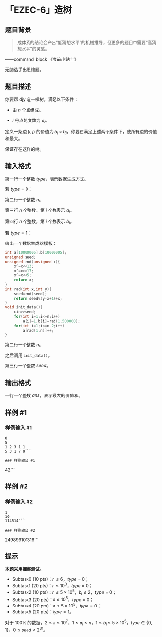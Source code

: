 # 「EZEC-6」造树

## 题目背景

> 成体系的结论会产出“低猜想水平”的机械推导，但更多的题目中需要“高猜想水平”的灵感。

——command_block 《考前小贴士》

[](https://cdn.luogu.com.cn/upload/image_hosting/1m9hce9x.png)无脑选手出思维题。

## 题目描述

你要帮 djy 造一棵树，满足以下条件：

- 由 $n$ 个点组成。

- $i$ 号点的度数为 $a_i$。

定义一条边 $(i,j)$ 的价值为 $b_i\times b_j$，你要在满足上述两个条件下，使所有边的价值和最大。

保证存在这样的树。

## 输入格式

第一行一个整数 $type$，表示数据生成方式。

若 $type=0$：

第二行一个整数 $n$。

第三行 $n$ 个整数，第 $i$ 个数表示 $a_i$。

第四行 $n$ 个整数，第 $i$ 个数表示 $b_i$。

若 $type=1$：

给出一个数据生成器模板：

```cpp
int a[10000005],b[10000005];
unsigned seed;
unsigned rnd(unsigned x){
	x^=x<<13;
	x^=x>>17;
	x^=x<<5;
	return x;
}
int rad(int x,int y){
	seed=rnd(seed);
	return seed%(y-x+1)+x;
}
void init_data(){
	cin>>seed;
	for(int i=1;i<=n;i++)
		a[i]=1,b[i]=rad(1,500000);
	for(int i=1;i<=n-2;i++)
		a[rad(1,n)]++;
}
```

第二行一个整数 $n$。

之后调用 `init_data()`。

第三行一个整数 $seed$。

## 输出格式

一行一个整数 $ans$，表示最大的价值和。

## 样例 #1

### 样例输入 #1
```
0
5
1 2 3 1 1 
5 3 1 7 9```

### 样例输出 #1

```
42```

## 样例 #2

### 样例输入 #2
```
1
10
114514```

### 样例输出 #2

```
249899101316```

## 提示

**本题采用捆绑测试。**

- Subtask0 (10 pts)：$n\le 6$，$type=0$；
- Subtask1 (20 pts)：$n\le 10^3$，$type=0$；
- Subtask2 (10 pts)：$n\le5\times10^5$，$b_i\le2$，$type=0$；
- Subtask3 (20 pts)：$n\le10^5$，$type=0$；
- Subtask4 (20 pts)：$n\le5\times10^5$，$type=0$；
- Subtask5 (20 pts)：$type=1$。

对于 $100\%$ 的数据，$2\le n\le10^7$，$1\le a_i\le n$，$1\le b_i\le5\times10^5$，$type\in\{0,1\}$，$0\le seed<2^{31}$。
